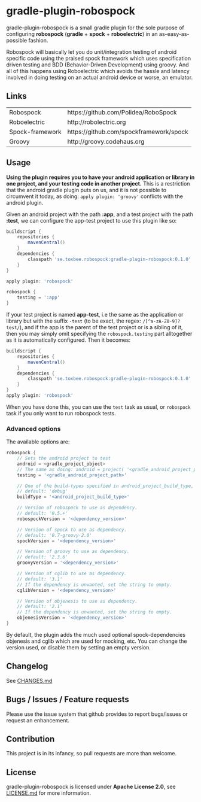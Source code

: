 # gradle-plugin-robospock

gradle-plugin-robospock is a small gradle plugin for the
sole purpose of configuring **robospock** (**gradle** + **spock** + **roboelectric**)
in an as-easy-as-possible fashion.

Robospock will basically let you do unit/integration testing of android
specific code using the praised spock framework which uses specification
driven testing and BDD (Behavior-Driven Development) using groovy.
And all of this happens using Roboelectric which avoids the hassle and
latency involved in doing testing on an actual android device or worse,
an emulator.

## Links
<table>
<tr><td>Robospock</td><td>https://github.com/Polidea/RoboSpock</td></tr>
<tr><td>Roboelectric</td><td>http://robolectric.org</td></tr>
<tr><td>Spock-framework</td><td>https://github.com/spockframework/spock</td></tr>
<tr><td>Groovy</td><td>http://groovy.codehaus.org</td></tr>
</table>

## Usage

**Using the plugin requires you to have your android application or library
in one project, and your testing code in another project.** This is a
restriction that the android gradle plugin puts on us, and it is not
possible to circumvent it today, as doing: `apply plugin: 'groovy'`
conflicts with the android plugin.

Given an android project with the path **:app**, and a test project with the
path **:test**, we can configure the app-test project to use this plugin like so:

```groovy
buildscript {
	repositories {
		mavenCentral()
	}
	dependencies {
  		classpath 'se.toxbee.robospock:gradle-plugin-robospock:0.1.0'
  	}
}

apply plugin: 'robospock'

robospock {
	testing = ':app'
}
```

If your test project is named **app-test**, i.e the same as the application
or library but with the suffix `-test` (to be exact, the regex: `/[^a-zA-Z0-9]?test/`), and if the app is the parent of the test project or is a sibling of it, then you may simply omit specifying the `robospock.testing` part alltogether as it is automatically configured.
Then it becomes:

```groovy
buildscript {
	repositories {
		mavenCentral()
	}
	dependencies {
  		classpath 'se.toxbee.robospock:gradle-plugin-robospock:0.1.0'
  	}
}
apply plugin: 'robospock'
```

When you have done this, you can use the `test` task as usual,
or `robospock` task if you only want to run robospock tests.

### Advanced options

The available options are:

```groovy
robospock {
	// Sets the android project to test
	android = <gradle_project_object>
	// The same as doing: android = project( '<gradle_android_project_path>' )
	testing = '<gradle_android_project_path>'

	// One of the build-types specified in android_project_build_type,
	// default: 'debug'
	buildType = '<android_project_build_type>'

	// Version of robospock to use as dependency.
	// default: '0.5.+'
	robospockVersion = '<dependency_version>'

	// Version of spock to use as dependency.
	// default: '0.7-groovy-2.0'
	spockVersion = '<dependency_version>'

	// Version of groovy to use as dependency.
	// default: '2.3.6'
	groovyVersion = '<dependency_version>'

	// Version of cglib to use as dependency.
	// default: '3.1'
	// If the dependency is unwanted, set the string to empty.
	cglibVersion = '<dependency_version>'

	// Version of objenesis to use as dependency.
	// default: '2.1'
	// If the dependency is unwanted, set the string to empty.
	objenesisVersion = '<dependency_version>'
}
```

By default, the plugin adds the much used optional spock-dependencies
objenesis and cglib which are used for mocking, etc. You can
change the version used, or disable them by setting an empty version.

## Changelog

See [CHANGES.md](CHANGES.md)

## Bugs / Issues / Feature requests

Please use the issue system that github provides to report bugs/issues or request an enhancement.

## Contribution

This project is in its infancy, so pull requests are more than welcome.

## License

gradle-plugin-robospock is licensed under **Apache License 2.0**,
see [LICENSE.md](LICENSE.md) for more information.

